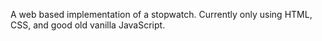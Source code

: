 A web based implementation of a stopwatch.
Currently only using HTML, CSS, and good old vanilla JavaScript.